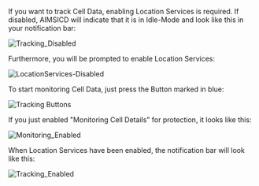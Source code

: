 If you want to track Cell Data, enabling Location Services is required. If disabled, AIMSICD will indicate that it is in Idle-Mode and look like this in your notification bar:

![Tracking_Disabled](https://spideroak.com/share/IFEU2U2JINCA/GitHub/home/SecUpwN/SpiderOak/SCREENSHOTS/Tracking_Disabled.png)

Furthermore, you will be prompted to enable Location Services:

![LocationServices-Disabled](https://spideroak.com/share/IFEU2U2JINCA/GitHub/home/SecUpwN/SpiderOak/SCREENSHOTS/LocationServices_Disabled.png)

To start monitoring Cell Data, just press the Button marked in blue:

![Tracking Buttons](https://spideroak.com/share/IFEU2U2JINCA/GitHub/home/SecUpwN/SpiderOak/SCREENSHOTS/Tracking_Buttons.png)

If you just enabled "Monitoring Cell Details" for protection, it looks like this:

![Monitoring_Enabled](https://spideroak.com/share/IFEU2U2JINCA/GitHub/home/SecUpwN/SpiderOak/SCREENSHOTS/Monitoring_Enabled.png)

When Location Services have been enabled, the notification bar will look like this:

![Tracking_Enabled](https://spideroak.com/share/IFEU2U2JINCA/GitHub/home/SecUpwN/SpiderOak/SCREENSHOTS/Tracking_Enabled.png)